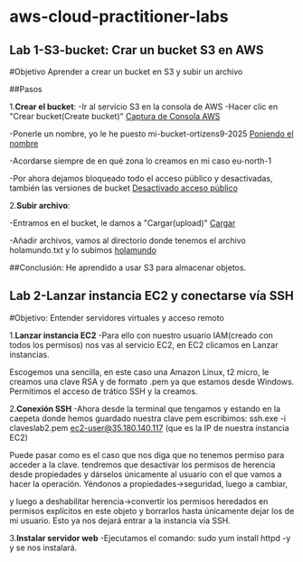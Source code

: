 # aws-cloud-practitioner-labs
## Lab 1-S3-bucket: Crar un bucket S3 en AWS

#Objetivo
Aprender a crear un bucket en S3 y subir un archivo

##Pasos

1.**Crear el bucket**:
 -Ir al servicio S3 en la consola de AWS
 -Hacer clic en "Crear bucket(Create bucket)" [Captura de Consola AWS](/AWS-labs/lab-1-s3-bucket/capturas/2.png)
 
 -Ponerle un nombre, yo le he puesto mi-bucket-ortizens9-2025 [Poniendo el nombre](/AWS-labs/lab-1-s3-bucket/capturas/1.png)
 
 -Acordarse siempre de en qué zona lo creamos en mi caso eu-north-1
 
 -Por ahora dejamos bloqueado todo el acceso público y desactivadas, también las versiones de bucket
 [Desactivado acceso público](/AWS-labs/lab-1-s3-bucket/capturas/3.png)
  
2.**Subir archivo**:

 -Entramos en el bucket, le damos a "Cargar(upload)"  [Cargar](/AWS-labs/lab-1-s3-bucket/capturas/5.png)
 
 -Añadir archivos, vamos al directorio donde tenemos el archivo holamundo.txt y lo subimos [holamundo](/AWS-labs/lab-1-s3-bucket/capturas/6.png)

##Conclusión:
He aprendido a usar S3 para almacenar objetos.

## Lab 2-Lanzar instancia EC2 y conectarse vía SSH
#Objetivo: Entender servidores virtuales y acceso remoto

1.**Lanzar instancia EC2**
-Para ello con nuestro usuario IAM(creado con todos los permisos) nos vas al servicio EC2, en EC2 clicamos en Lanzar instancias.

Escogemos una sencilla, en este caso una Amazon Linux, t2 micro, le creamos una clave RSA y de formato .pem ya que estamos desde Windows.
Permitimos el acceso de trático SSH y la creamos.

2.**Conexión SSH**
-Ahora desde la terminal que tengamos y estando en la caepeta donde hemos guardado nuestra clave pem escribimos: ssh.exe -i claveslab2.pem ec2-user@35.180.140.117 (que es la IP de nuestra instancia EC2)

Puede pasar como es el caso que nos diga que no tenemos permiso para acceder a la clave. tendremos que desactivar los permisos de herencia desde propiedades y dárselos únicamente al usuario con el que vamos a hacer la operación. Yéndonos a propiedades->seguridad, luego a cambiar,

y luego a deshabilitar herencia->convertir los permisos heredados en permisos explícitos en este objeto y borrarlos hasta únicamente dejar los de mi usuario. Esto ya nos dejará entrar a la instancia vía SSH.

3.**Instalar servidor web**
-Ejecutamos el comando: sudo yum install httpd -y y se nos instalará.

